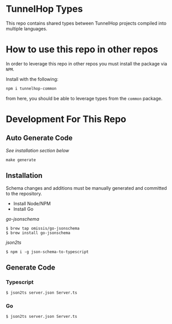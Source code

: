 # TunnelHop Types

This repo contains shared types between TunnelHop projects compiled into multiple languages. 

# How to use this repo in other repos
In order to leverage this repo in other repos you must install the package via `NPM`.

Install with the following:
```bash
npm i tunnelhop-common
```

from here, you should be able to leverage types from the `common` package.


# Development For This Repo

## Auto Generate Code
_See installation section below_

`make generate`

## Installation

Schema changes and additions must be manually generated and committed to the repository.

- Install Node/NPM
- Install Go

_go-jsonschema_
```
$ brew tap omissis/go-jsonschema
$ brew install go-jsonschema
```

_json2ts_
```
$ npm i -g json-schema-to-typescript
```

## Generate Code
### Typescript
```bash
$ json2ts server.json Server.ts 
```

### Go
```bash
$ json2ts server.json Server.ts 
```

